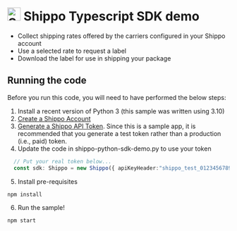 # <img src="https://docs.goshippo.com/images/Logo.png" width="30" alt="Shippo logo"> Shippo Typescript SDK demo

* Collect shipping rates offered by the carriers configured in your Shippo account
* Use a selected rate to request a label
* Download the label for use in shipping your package

## Running the code

Before you run this code, you will need to have performed the below steps:
1. Install a recent version of Python 3 (this sample was written using 3.10)
2. [Create a Shippo Account](https://apps.goshippo.com/join)
3. [Generate a Shippo API Token](https://support.goshippo.com/hc/en-us/articles/360026412791-Managing-Your-API-Tokens-in-Shippo#:~:text=Generate%20a%20Token,-To%20generate%20a&text=To%20generate%20a%20Test%20Token,and%20purchase%20test%20shipping%20labels.). Since this is a sample app, it is recommended that you generate a test token rather than a production (i.e., paid) token.
4. Update the code in shippo-python-sdk-demo.py to use your token
``` typescript
  // Put your real token below...
  const sdk: Shippo = new Shippo({ apiKeyHeader:"shippo_test_0123456789abcdef0123456789abcdef01234567" });
```
5. Install pre-requisites
```shell
npm install
```
6. Run the sample!
```shell
npm start
```
